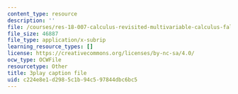 ```yaml
---
content_type: resource
description: ''
file: /courses/res-18-007-calculus-revisited-multivariable-calculus-fall-2011/c224e8e1d2985c1b94c597844dbc6bc5_YeZ0J9Hxgb0.vtt
file_size: 46887
file_type: application/x-subrip
learning_resource_types: []
license: https://creativecommons.org/licenses/by-nc-sa/4.0/
ocw_type: OCWFile
resourcetype: Other
title: 3play caption file
uid: c224e8e1-d298-5c1b-94c5-97844dbc6bc5
---
```

